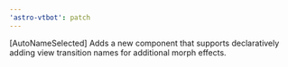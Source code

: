 ```yaml
---
'astro-vtbot': patch
---
```


[AutoNameSelected] Adds a new component that supports declaratively adding view transition names for additional morph effects.
